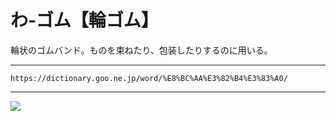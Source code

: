 # わ‐ゴム【輪ゴム】

輪状のゴムバンド。ものを束ねたり、包装したりするのに用いる。

---
`https://dictionary.goo.ne.jp/word/%E8%BC%AA%E3%82%B4%E3%83%A0/`

---
![](https://www.lettuceclub.net/i/N1/192366/1154569.jpg)